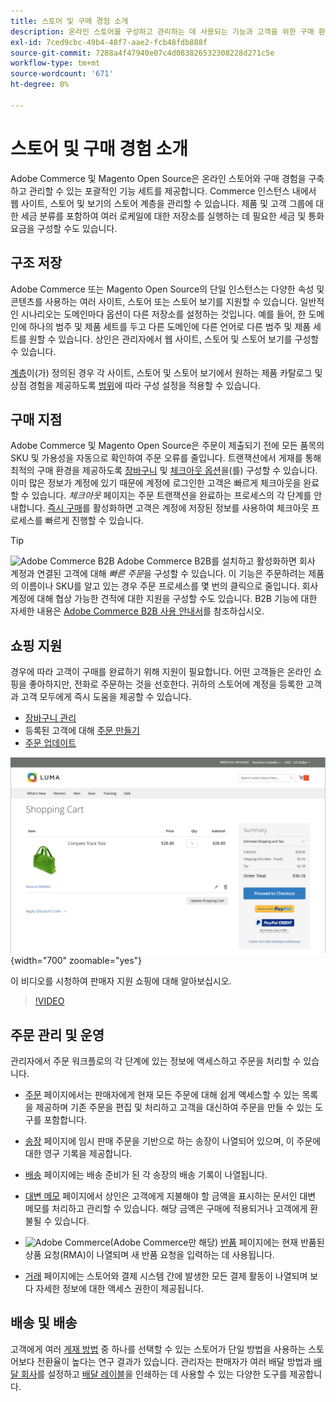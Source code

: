 ```yaml
---
title: 스토어 및 구매 경험 소개
description: 온라인 스토어를 구성하고 관리하는 데 사용되는 기능과 고객을 위한 구매 환경에 대해 알아봅니다.
exl-id: 7ced9cbc-49b4-48f7-aae2-fcb48fdb888f
source-git-commit: 7288a4f47940e07c4d083826532308228d271c5e
workflow-type: tm+mt
source-wordcount: '671'
ht-degree: 0%

---
```


# 스토어 및 구매 경험 소개

Adobe Commerce 및 Magento Open Source은 온라인 스토어와 구매 경험을 구축하고 관리할 수 있는 포괄적인 기능 세트를 제공합니다. Commerce 인스턴스 내에서 웹 사이트, 스토어 및 보기의 스토어 계층을 관리할 수 있습니다. 제품 및 고객 그룹에 대한 세금 분류를 포함하여 여러 로케일에 대한 저장소를 실행하는 데 필요한 세금 및 통화 요금을 구성할 수도 있습니다.

## 구조 저장

Adobe Commerce 또는 Magento Open Source의 단일 인스턴스는 다양한 속성 및 콘텐츠를 사용하는 여러 사이트, 스토어 또는 스토어 보기를 지원할 수 있습니다. 일반적인 시나리오는 도메인마다 옵션이 다른 저장소를 설정하는 것입니다. 예를 들어, 한 도메인에 하나의 범주 및 제품 세트를 두고 다른 도메인에 다른 언어로 다른 범주 및 제품 세트를 원할 수 있습니다. 상인은 관리자에서 웹 사이트, 스토어 및 스토어 보기를 구성할 수 있습니다.

[계층](stores.md)이(가) 정의된 경우 각 사이트, 스토어 및 스토어 보기에서 원하는 제품 카탈로그 및 상점 경험을 제공하도록 [범위](../getting-started/websites-stores-views.md#scope-settings)에 따라 구성 설정을 적용할 수 있습니다.

## 구매 지점

Adobe Commerce 및 Magento Open Source은 주문이 제출되기 전에 모든 품목의 SKU 및 가용성을 자동으로 확인하여 주문 오류를 줄입니다. 트랜잭션에서 게재를 통해 최적의 구매 환경을 제공하도록 [장바구니](cart.md) 및 [체크아웃 옵션](checkout-process.md)을(를) 구성할 수 있습니다. 이미 많은 정보가 계정에 있기 때문에 계정에 로그인한 고객은 빠르게 체크아웃을 완료할 수 있습니다. _체크아웃_ 페이지는 주문 트랜잭션을 완료하는 프로세스의 각 단계를 안내합니다. [즉시 구매](checkout-instant-purchase.md)를 활성화하면 고객은 계정에 저장된 정보를 사용하여 체크아웃 프로세스를 빠르게 진행할 수 있습니다.

>[!TIP]
>
>![Adobe Commerce B2B](../assets/b2b.svg) Adobe Commerce B2B를 설치하고 활성화하면 회사 계정과 연결된 고객에 대해 _빠른 주문_&#x200B;을 구성할 수 있습니다. 이 기능은 주문하려는 제품의 이름이나 SKU를 알고 있는 경우 주문 프로세스를 몇 번의 클릭으로 줄입니다. 회사 계정에 대해 협상 가능한 견적에 대한 지원을 구성할 수도 있습니다. B2B 기능에 대한 자세한 내용은 [Adobe Commerce B2B 사용 안내서](https://experienceleague.adobe.com/docs/commerce-admin/b2b/introduction.html?lang=ko)를 참조하십시오.

## 쇼핑 지원

경우에 따라 고객이 구매를 완료하기 위해 지원이 필요합니다. 어떤 고객들은 온라인 쇼핑을 좋아하지만, 전화로 주문하는 것을 선호한다. 귀하의 스토어에 계정을 등록한 고객과 고객 모두에게 즉시 도움을 제공할 수 있습니다.

- [장바구니 관리](shopping-assisted-cart-manage.md)
- 등록된 고객에 대해 [주문 만들기](customer-account-create-order.md)
- [주문 업데이트](order-update.md)

![장바구니](./assets/storefront-cart-price-group-discount.png){width="700" zoomable="yes"}

이 비디오를 시청하여 판매자 지원 쇼핑에 대해 알아보십시오.

>[!VIDEO](https://video.tv.adobe.com/v/3410204/?quality=12&learn=on&captions=kor)

## 주문 관리 및 운영

관리자에서 주문 워크플로의 각 단계에 있는 정보에 액세스하고 주문을 처리할 수 있습니다.

- [주문](orders.md) 페이지에서는 판매자에게 현재 모든 주문에 대해 쉽게 액세스할 수 있는 목록을 제공하며 기존 주문을 편집 및 처리하고 고객을 대신하여 주문을 만들 수 있는 도구를 포함합니다.

- [송장](invoices.md) 페이지에 임시 판매 주문을 기반으로 하는 송장이 나열되어 있으며, 이 주문에 대한 영구 기록을 제공합니다.

- [배송](shipments.md) 페이지에는 배송 준비가 된 각 송장의 배송 기록이 나열됩니다.

- [대변 메모](credit-memos.md) 페이지에서 상인은 고객에게 지불해야 할 금액을 표시하는 문서인 대변 메모를 처리하고 관리할 수 있습니다. 해당 금액은 구매에 적용되거나 고객에게 환불될 수 있습니다.

- ![Adobe Commerce](../assets/adobe-logo.svg)(Adobe Commerce만 해당) [반품](returns.md) 페이지에는 현재 반품된 상품 요청(RMA)이 나열되며 새 반품 요청을 입력하는 데 사용됩니다.

- [거래](transactions.md) 페이지에는 스토어와 결제 시스템 간에 발생한 모든 결제 활동이 나열되며 보다 자세한 정보에 대한 액세스 권한이 제공됩니다.

## 배송 및 배송

고객에게 여러 [게재 방법](delivery.md) 중 하나를 선택할 수 있는 스토어가 단일 방법을 사용하는 스토어보다 전환율이 높다는 연구 결과가 있습니다. 관리자는 판매자가 여러 배달 방법과 [배달 회사](carriers.md)를 설정하고 [배달 레이블](shipping-labels.md)을 인쇄하는 데 사용할 수 있는 다양한 도구를 제공합니다.
